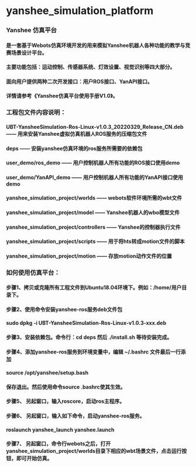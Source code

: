 # yanshee_simulation_platform


###                    Yanshee 仿真平台 
####     是一套基于Webots仿真环境开发的用来模拟Yanshee机器人各种功能的教学与竞赛场景设计平台。
#### 主要功能包括：运动控制、传感器系统、灯效设置、视觉识别等四大部分。
#### 面向用户提供两种二次开发接口：用户ROS接口、YanAPI接口。
#### 详情请参考《Yanshee仿真平台使用手册V1.0》。


### 工程包文件内容说明：
#### UBT-YansheeSimulation-Ros-Linux-v1.0.3_20220329_Release_CN.deb ——	用来安装Yanshee虚拟仿真机器人ROS服务的压缩包文件
#### deps ——	安装yanshee仿真环境的ros服务所需要的依赖包
#### user_demo/ros_demo —— 用户控制机器人所有功能的ROS接口使用demo
#### user_demo/YanAPI_demo —— 用户控制机器人所有功能的YanAPI接口使用demo
#### yanshee_simulation_project/worlds —— webots软件环境所需的wbt文件
#### yanshee_simulation_project/model —— Yanshee机器人的wbo模型文件
#### yanshee_simulation_project/controllers —— Yanshee的控制器执行文件
#### yanshee_simulation_project/scripts —— 用于将hts转成motion文件的脚本
#### yanshee_simulation_project/motion —— 存放motion动作文件的位置


### 如何使用仿真平台：
#### 步骤1、拷贝或克隆所有工程文件到Ubuntu18.04环境下。例如：/home/用户目录下。
#### 步骤2、使用命令安装yanshee-ros服务deb文件包
####         sudo dpkg -i UBT-YansheeSimulation-Ros-Linux-v1.0.3-xxx.deb
#### 步骤3、安装依赖包。命令行：cd deps 然后 ./install.sh 等待安装完成。 
#### 步骤4、添加yanshee-ros服务到环境变量中，编辑 ~/.bashrc 文件最后一行添加
####        source /opt/yanshee/setup.bash
####        保存退出。然后使用命令source .bashrc使其生效。
#### 步骤5、 另起窗口，输入roscore，启动ros主程序。
#### 步骤6、 另起窗口，输入如下命令，启动yanshee-ros服务。
####        roslaunch yanshee_launch yanshee.launch
#### 步骤7、 另起窗口，命令行webots之后，打开yanshee_simulation_project/worlds目录下相应的wbt场景文件，点击运行按钮，即可开始仿真。
